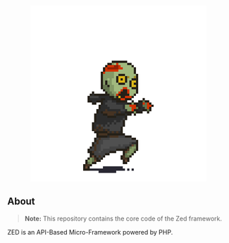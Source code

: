 <p align="center">
  <img title="Brainsss...!" src="https://raw.githubusercontent.com/SMhdHsn/SMhdHsn/master/Assets/Images/zed.gif">
</p>

## About
> **Note:** This repository contains the core code of the Zed framework.  

ZED is an API-Based Micro-Framework powered by PHP.
